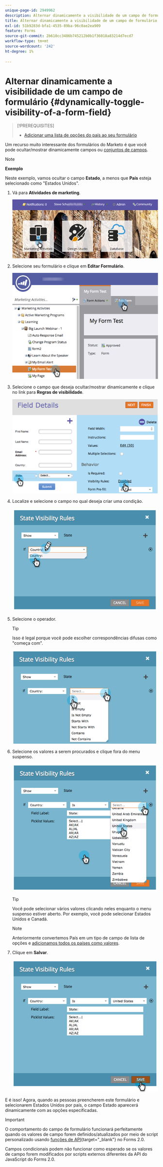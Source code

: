 ```yaml
---
unique-page-id: 2949962
description: Alternar dinamicamente a visibilidade de um campo de formulário - Documentação do Marketo - Documentação do produto
title: Alternar dinamicamente a visibilidade de um campo de formulário
exl-id: 51b9283d-bfa1-4535-89ba-96c0ae2ea909
feature: Forms
source-git-commit: 2b610cc3486b745212b0b1f36018a83214d7ecd7
workflow-type: tm+mt
source-wordcount: '242'
ht-degree: 1%

---
```


# Alternar dinamicamente a visibilidade de um campo de formulário {#dynamically-toggle-visibility-of-a-form-field}

>[!PREREQUISITES]
>
>* [Adicionar uma lista de opções do país ao seu formulário](/help/marketo/product-docs/demand-generation/forms/form-actions/add-a-country-picklist-to-your-form.md)

Um recurso muito interessante dos formulários do Marketo é que você pode ocultar/mostrar dinamicamente campos ou [conjuntos de campos](/help/marketo/product-docs/demand-generation/forms/form-fields/add-a-fieldset-to-a-form.md).

>[!NOTE]
>
>**Exemplo**
>
>Neste exemplo, vamos ocultar o campo **Estado**, a menos que **País** esteja selecionado como &quot;Estados Unidos&quot;.

1. Vá para **Atividades de marketing**.

   ![](assets/login-marketing-activities-8.png)

1. Selecione seu formulário e clique em **Editar Formulário**.

   ![](assets/editform-1.png)

1. Selecione o campo que deseja ocultar/mostrar dinamicamente e clique no link para **Regras de visibilidade**.

   ![](assets/image2014-9-15-15-3a16-3a0.png)

1. Localize e selecione o campo no qual deseja criar uma condição.

   ![](assets/image2014-9-15-15-3a16-3a12.png)

1. Selecione o operador.

   >[!TIP]
   >
   >Isso é legal porque você pode escolher correspondências difusas como &quot;começa com&quot;.

   ![](assets/image2014-9-15-15-3a16-3a50.png)

1. Selecione os valores a serem procurados e clique fora do menu suspenso.

   ![](assets/image2014-9-15-15-3a17-3a4.png)

   >[!TIP]
   >
   >Você pode selecionar vários valores clicando neles enquanto o menu suspenso estiver aberto. Por exemplo, você pode selecionar Estados Unidos e Canadá.

   >[!NOTE]
   >
   >Anteriormente convertemos País em um tipo de campo de lista de opções e [adicionamos todos os países como valores](/help/marketo/product-docs/demand-generation/forms/form-actions/add-a-country-picklist-to-your-form.md).

1. Clique em **Salvar**.

   ![](assets/image2014-9-15-15-3a18-3a15.png)

E é isso! Agora, quando as pessoas preencherem este formulário e selecionarem Estados Unidos por país, o campo Estado aparecerá dinamicamente com as opções especificadas.

>[!IMPORTANT]
>
>O comportamento do campo de formulário funcionará perfeitamente quando os valores de campo forem definidos/atualizados por meio de script personalizado usando [funções de API](https://experienceleague.adobe.com/pt-br/docs/marketo-developer/marketo/javascriptapi/forms-api-reference){target="_blank"} no Forms 2.0.
>
>Campos condicionais podem não funcionar como esperado se os valores de campo forem modificados por scripts externos diferentes da API do JavaScript do Forms 2.0.
